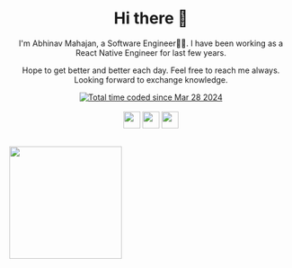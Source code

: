 <h1 align="center"> Hi there 👋 </h1>

<p align="center">  I'm Abhinav Mahajan, a Software Engineer👨‍💻. I have been working as a React Native Engineer for last few years. </p>

<p align="center">Hope to get better and better each day. Feel free to reach me always. Looking forward to exchange knowledge.</p>

<div align="center">
  <a href="https://wakatime.com/@3a0ccd8e-b29b-40fb-8364-c857df6f21a3"><img src="https://wakatime.com/badge/user/3a0ccd8e-b29b-40fb-8364-c857df6f21a3.svg" alt="Total time coded since Mar 28 2024" /></a>
</div>

<div align="center" style="display: inline_block"><br>
  <div align="center">
    <a href="https://www.linkedin.com/in/mrabhinavmahajan/" target="_blank"> <img height="30" src="https://img.shields.io/badge/LinkedIn-%23333?style=for-the-badge&logo=linkedin&logoColor=white" target="_blank"></a>
    <a href = "mailto:workabhinavm@gmail.com"><img height="30" src="https://img.shields.io/badge/-Gmail-%23333?style=for-the-badge&logo=gmail&logoColor=white" target="_blank"></a>
    <a href = "https://dev.to/mrabhinavmahajan"><img height="30" src="https://img.shields.io/badge/-Dev.to-%23333?style=for-the-badge&logo=devdotto&logoColor=white" target="_blank"></a> 
  </div>
</div>
 
##
<div style="display: inline_block">
<!--   <img height="200em" src="https://github-readme-stats.vercel.app/api?username=mrabhinavmahajan&theme=radical&layout=compact&rank_icon=github"> -->
  <img height="200em" src="https://github-readme-stats.vercel.app/api/top-langs?username=mrabhinavmahajan&theme=radical&layout=donut">
</div>
